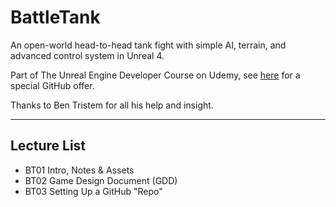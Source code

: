 # BattleTank
An open-world head-to-head tank fight with simple AI, terrain, and advanced control system in Unreal 4.

Part of The Unreal Engine Developer Course on Udemy, see [here](https://www.udemy.com/unrealcourse?couponCode=GitHubSpecial) for a special GitHub offer.

Thanks to Ben Tristem for all his help and insight.

---
## Lecture List
* BT01 Intro, Notes & Assets
* BT02 Game Design Document (GDD)
* BT03 Setting Up a GitHub "Repo"